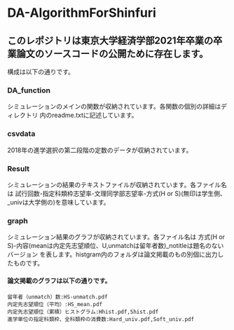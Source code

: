 # DA-AlgorithmForShinfuri

## このレポジトリは東京大学経済学部2021年卒業の卒業論文のソースコードの公開ために存在します。
構成は以下の通りです。


### DA_function
シミュレーションのメインの関数が収納されています。各関数の個別の詳細はディレクトリ 内のreadme.txtに記述しています。

### csvdata
2018年の進学選択の第二段階の定数のデータが収納されています。

### Result
シミュレーションの結果のテキストファイルが収納されています。各ファイル名は
試行回数-指定科類枠志望率-文理同学部志望率-方式(H or S)(無印は学生側、_univは大学側の)を意味しています。

### graph
シミュレーション結果のグラフが収納されています。各ファイル名は
方式(H or S)-内容(meanは内定先志望順位、U,unmatchは留年者数)_notitleは題名のないバージョン
を表します。histgram内のフォルダは論文掲載のもの別個に出力したものです。

#### 論文掲載のグラフは以下の通りです。
    留年者（unmatch）数:HS-unmatch.pdf
    内定先志望順位（平均）:HS_mean.pdf
    内定先志望順位（累積）ヒストグラム:Hhist.pdf,Shist.pdf
    進学単位の指定科類枠、全科類枠の消費数:Hard_univ.pdf,Soft_univ.pdf

